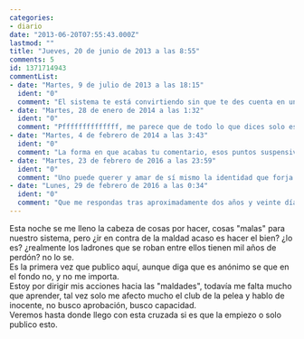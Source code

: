 ```yaml
---
categories:
- diario
date: "2013-06-20T07:55:43.000Z"
lastmod: ""
title: "Jueves, 20 de junio de 2013 a las 8:55"
comments: 5
id: 1371714943
commentList:
- date: "Martes, 9 de julio de 2013 a las 18:15"
  ident: "0"
  comment: "El sistema te está convirtiendo sin que te des cuenta en un borrego más.  \n  \n¿Qué importará la bondad o la maldad si la diferencia implica llenar de dudas lo esencial?  \n  \nHay que hacer lo que a uno le venga en gana en cada momento. Eso es lo esencial. Si te da la gana de hacer el ganso, lo haces. Si te da gana de comerte un helado, lo haces. Si te da la gana de bajarte los pantalones en público, lo haces. Si te comportas como un loco a sabiendas de que lo haces para llamar la atención, pero de verdad tienes ganas de ello, pues está claro que lo harás.  \n  \nLo importante no es la bondad o la maldad de la gente. Lo importante es si hacemos lo que hacemos por nosotros mismos o por los demás. Y una vez sabemos el motivo, saber en qué medida ese motivo es razonable o no. ¿Que no te apetece pensar tanto? Pues no pienses ni en lo bueno ni en lo malo.  \n  \nSi vas a reflexionar sobre lo que es bueno y lo que es malo, tienes que tirar por otro camino menos moralista. La moral pertenece al sistema y se imprimió en ti desde que empezaste a crecer. Y por mucho que te la cuestiones, si te la cuestionas desde dentro de la misma, estás acabando en un bucle sin salida.  \n  \nLa gente olvida que está viva, que respira, que tiene cuerpo del que disfrutar haciendo cosas con él. Porque la gente se ve cohibida por el sistema cuando hace con su cuerpo algo que no es bien recibido. ¿Qué importará tanto lo bueno o malo que sea uno si está convencido de que lo hace lo mejor que sabe? ¿Tan difícil es dejar de enfadarse y querer a todas las personas por lo que son capaces de hacer, sea bueno o malo?  \n  \nQuien no quiere hasta ese extremo, quien no ama así la humanidad, es que no es capaz de aceptarse ni amarse a sí mismo. Los problemas solo lo serán si crees que lo son. Y últimamente todos tienen la cabeza comida por la necesidad. No es feliz el que más tiene, sino el que menos necesita. Y no necesitamos otra cosa que la humanidad que nos caracteriza.  \n  \nNo somos seres buenos ni seres malos. Somos seres humanos."
- date: "Martes, 28 de enero de 2014 a las 1:32"
  ident: "0"
  comment: "Pffffffffffffff, me parece que de todo lo que dices solo estoy de acuerdo con \"No es feliz el que más tiene, sino el que menos necesita.\"  \n  \n¿¿¿¿Como te atreves a sentenciar \"Quien no quiere hasta ese extremo, quien no ama así la humanidad, es que no es capaz de aceptarse ni amarse a sí mismo. \"????   \nYo me querré más o menos a mí mismo, pero no voy a amar a cualquier ser humano por lo que sepa hacer sea bueno o malo porque hay mucho hijo de puta suelto y no le voy a amar por ser un hijo de puta. Es completamente estúpido...  \n\"No somos seres buenos ni seres malos. Somos seres humanos.\" El ser humano crea el término \"bueno/malo\", así como el termino \"ser humano\", así que somos tan buenos o malos como seres humanos somos, es todo decisión nuestra al fin y al cabo...  \n  \nAl fin y al cabo lo importante no es hacer lo que te venga en gana en cada momento, sino ser íntegro, ser fiel a uno mismo y a sus ideales, distinguir los prejuicios y perjuicios de tu educación cultural, disfrutar el día a día, evitar los sentimientos negativos pero no por ello ignorar el mundo. Porque está claro que si haces lo que te da la gana en cada momento no vas a conseguir un mundo mejor, y si el mundo ha llegado a donde ha llegado ahora mismo, aunque en gran parte sea una puta mierda, no ha sido por gente que ha hecho lo que le ha dado la gana en cada momento simple y llanamente. O quizá el mundo sería mejor si la gente no hiciese lo que le da la gana en cada momento, si estudiase cuando en el fondo sabe que debería estudiar aunque le apetezca comerse un helado. Aunque claro, no siempre es fácil ser fiel a uno mismo..."
- date: "Martes, 4 de febrero de 2014 a las 3:43"
  ident: "0"
  comment: "La forma en que acabas tu comentario, esos puntos suspensivos tras esa última declaración, son muy curiosos. Me ha gustado haber provocado una reacción así, es justo la que tuve yo cuando comprendí que no me querría nunca del todo a mí mismo si no quería y amaba a la humanidad entera. Fue un pensamiento que se fue gestando en mí y me cabreó conmigo mismo tanto y más que a ti.  \n  \nSi Hitler (tenía que poner ese ejemplo en honor a Chevismo, cómo no) hizo lo que hizo y fue como fue, fue porque de niño no lo quisieron como propongo querernos todos. Puede parecer una idea muy cristiana, religiosa o mística, pero es mucho más básico que eso. Somos péndulos, cuando recibimos un estímulo muy fuerte, lo normal es que haya una reacción, porque nuestro autocontrol no es perfecto, somos animales por muy humanos que seamos. Y según lo que declaras en tu comentario, estás a favor de cosas contradictorias. Hitler fue fiel a sí mismo, fue quien la vida le hizo ser, y las personas que le rodearon en su infancia no tuvieron quizá los medios, ni el conocimiento, ni el control ni la voluntad para hacer de Hitler alguien diferente. Todo habría sido muy distinto si tanto una parte como otra hubiesen comprendido esta idea. Uno puede querer y amar de sí mismo la identidad que forja desde su niñez, pero no quiere ni ama su naturaleza humana. Hitler no podía afirmar quererse a sí mismo solo por ser fiel a sí mismo.  \n  \nHay huecos en tu declaración, por una parte estás de acuerdo conmigo, pero por otra no, ya que la dificultad que implica no guardar ningún tipo de resentimiento a un asesino, y comprender todos y cada uno de los motivos que le han llevado a cometer tal atrocidad, es bastante alta, muy alta dificultad. Tener resentimiento es como beberse un chupito de cianuro, el dolor genera dolor. Está en nuestra mano cambiar eso.  \n  \nY por tus puntos suspensivos, te pregunto:  \n  \n¿Son realmente tuyos los principios a los que sientes que eres fiel?  \n¿Eran de Hitler los principios a los que fue fiel él?"
- date: "Martes, 23 de febrero de 2016 a las 23:59"
  ident: "0"
  comment: "Uno puede querer y amar de sí mismo la identidad que forja desde su niñez, pero no quiere ni ama su naturaleza humana.  Ehhhh, esa frase me ha gustau.   \nLos principios a los que trato de ser fiel no son míos, son una mezcla de diversos principios de diversas personas. Alguno quizá crea que es solo mío, pero seguramente esté equivocado. Los principios de Hitler tampoco eran suyos propios supongo... pero de todas formas creo que a fin de cuentas resulta un poco autista interpretar \"suyos\" como que alguien los ha \"inventado\" o \"descubierto\", supongo que más bien \"los haces tuyos\", por lo que supongo que sí, que eran suyos. Pero una vez más, ahí no radica la cuestión, yo digo que la metrica la ponemos nosotros, el bien y el mal son conceptos abstractos, para alguien muy bueno, alguien mediocre es muy malo y alguien muy bueno es bueno. Para alguien patético, alguien mediocre es alguien bueno. Pero a lo que yo me refiero es a que, bueno, muy bueno, malo o mediocre todos los imaginamos en nuestra propia escala, pero no tienen ningún sentido. Algo ahora bueno puede ser horrible en 1000 años y al revés. Es excesivamente relativo, por eso uno ha de ser fiel a \"sus\" principios, aunque es verdad que pedir a todo el mundo que hagan una introspección en su vida y encima quieran tratar de seguir unos valores que creen positivos es... utópico?"
- date: "Lunes, 29 de febrero de 2016 a las 0:34"
  ident: "0"
  comment: "Que me respondas tras aproximadamente dos años y veinte días me hace ver lo interesante que es tener conversaciones en un lugar como este, porque ha pasado el suficiente tiempo como para no reconocer a la persona que escribió en mi nombre aquel 4 de febrero de 2014. La persona que escribió en mi nombre es la persona que fui, pero no la persona que soy hoy. Parece poco sustancial decirlo, pero quizá mi mente y mis decisiones han fluctuado lo suficientemente rápido en este lapso de tiempo como para haber cambiado radicalmente, porque nuestras decisiones nos definen y nos transforman radicalmente, dependiendo de la relevancia que tengan. Y yo, desde entonces hasta ahora, he tomado las decisiones más importantes y determinantes de mi vida, decisiones que me prohibí tomar, y pensé que nunca quebrantaría mis propias restricciones. Pero lo he hecho. Y eso cambia todo lo que dije. Esa frase que dije que te ha gustado, para mí ya no guarda todo el sentido que tenía cuando la dije, y la encuentro vacía, es como si yo hubiera vomitado su contenido y hoy no encontrase una realidad en mi vida con la que asociarla, porque todo ha cambiado tantoâ€¦  \n  \nHe pasado de entender que los principios nos definen a suponer que los principios determinan nuestros fines y la forma en que queremos perseguirlos, pero no nos definen a nosotros como personas, como seres humanos. Pedir a todo el mundo que haga una introspección para que intenten descubrir unos valores positivos es justo lo que nos pedimos todos a nosotros mismos en algún momento de nuestras vidas, por lo que ya estaríamos viviendo esa utopía. ¿Por qué no parece una utopía? Porque cada persona es un mundo, y la respuesta que encuentran en esa reflexión interna es totalmente diferente a la del resto. Pero mediante el diálogo con otras personas encontramos similitudes en nuestra experiencia de vida con la de otros y es así como encontramos amigos.  \n  \nAsí no nos sentimos tan solos y nos podemos querer más a nosotros mismos. Cosa de poco. xD"
---
```


Esta noche se me lleno la cabeza de cosas por hacer, cosas "malas" para nuestro sistema, pero ¿ir en contra de la maldad acaso es hacer el bien? ¿lo es? ¿realmente los ladrones que se roban entre ellos tienen mil años de perdón? no lo se.  
Es la primera vez que publico aquí, aunque diga que es anónimo se que en el fondo no, y no me importa.   
Estoy por dirigir mis acciones hacia las "maldades", todavía me falta mucho que aprender, tal vez solo me afecto mucho el club de la pelea y hablo de inocente, no busco aprobación, busco capacidad.   
Veremos hasta donde llego con esta cruzada si es que la empiezo o solo publico esto.